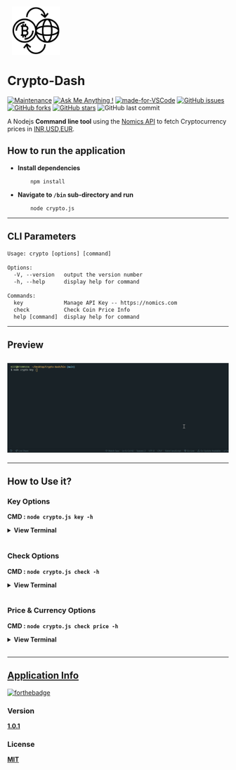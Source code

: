 <img src="./assets/crypto.svg" width="110px" style="margin-left:10px">

# Crypto-Dash

[![Maintenance](https://img.shields.io/badge/Maintained%3F-yes-green.svg)](https://GitHub.com/Naereen/StrapDown.js/graphs/commit-activity "Repo Maintained")
[![Ask Me Anything !](https://img.shields.io/badge/Ask%20me-anything-1abc9c.svg)](https://GitHub.com/akashchouhan16/ "github.com/akashchouhan16")
[![made-for-VSCode](https://img.shields.io/badge/Made%20for-VSCode-1f425f.svg)](https://code.visualstudio.com/ "VSCODE")
[![GitHub issues](https://img.shields.io/github/issues/akashchouhan16/Crypto-Dash.svg)](https://github.com/akashchouhan16/Crypto-Dash/issues)
[![GitHub forks](https://img.shields.io/github/forks/akashchouhan16/Crypto-Dash.svg?style=social)](https://github.com/akashchouhan16/Crypto-Dash/network) [![GitHub stars](https://img.shields.io/github/stars/akashchouhan16/Crypto-Dash.svg?style=social)](https://github.com/akashchouhan16/Crypto-Dash/stargazers) ![GitHub last commit](https://img.shields.io/github/last-commit/akashchouhan16/Crypto-Dash.svg)

A Nodejs **Command line tool** using the [Nomics API](https://nomics.com "View API Site") to fetch Cryptocurrency prices in [INR,USD,EUR](https://github.com/akashchouhan16, "currency options").

## How to run the application

- **Install dependencies**
  ```
      npm install
  ```
- **Navigate to `/bin` sub-directory and run**
  ```
      node crypto.js
  ```

---

## CLI Parameters

```
Usage: crypto [options] [command]

Options:
  -V, --version   output the version number
  -h, --help      display help for command

Commands:
  key             Manage API Key -- https://nomics.com
  check           Check Coin Price Info
  help [command]  display help for command
```

---

## **Preview**

## ![Preview](./assets/terminalOutput.gif)

---

## How to Use it?

### **Key Options**

**CMD : `node crypto.js key -h`**

<details>
<summary><strong>View Terminal</strong></summary>
<br>
<pre>

Usage: crypto-key [options] [command]

Options:
-h, --help display help for command

Commands:
set Set API Key -- Get at https://nomics.com
show Show API Key
remove Remove API Key
help [command] display help for command

</pre>
</details>
<br>

### **Check Options**

**CMD : `node crypto.js check -h`**

<details>
<summary><strong>View Terminal</strong></summary>
<br>
<pre>

Usage: crypto-check [options] [command]

Options:
-h, --help display help for command

Commands:
price [options] Check price of coins
help [command] display help for command

</pre>
</details>
<br>

### **Price & Currency Options**

**CMD : `node crypto.js check price -h`**

<details>
<summary><strong>View Terminal</strong></summary>
<br>
<pre>

Usage: crypto-check price [options]

Check price of coins

Options:
--coin <type> Add specific coin types in CSV format (default: "BTC,ETH,XRP")
--cur <currency> Change the currency (default: "USD")
-h, --help display help for command

</pre>
</details>
<br>

---

## [Application Info](https://github.com/akashchouhan16/Crypto-Dash "Code-along Project")

[![forthebadge](https://forthebadge.com/images/badges/cc-0.svg)](https://github.com/akashchouhan16/Crypto-Dash "© Akash Chouhan")

### Version

**[1.0.1](https://github.com/akashchouhan16/Crypto-Dash "Version")**

### License

**[MIT](./LICENSE "View LICENSE")**
